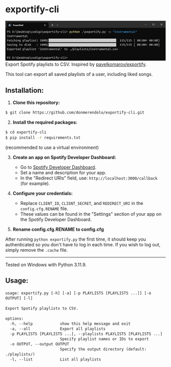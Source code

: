 # exportify-cli
![](exportify.png?raw=true "exportify-cli") \
Export Spotify playlists to CSV. Inspired by [pavelkomarov/exportify](https://github.com/pavelkomarov/exportify).

This tool can export all saved playlists of a user, including liked songs.

## Installation:
1. **Clone this repository:**
```bash
$ git clone https://github.com/donmerendolo/exportify-cli.git
```

2. **Install the required packages:**
```bash
$ cd exportify-cli
$ pip install -r requirements.txt
```
(recommended to use a virtual environment)
  
3. **Create an app on Spotify Developer Dashboard:**
   - Go to [Spotify Developer Dashboard](https://developer.spotify.com/dashboard).
   - Set a name and description for your app.
   - In the "Redirect URIs" field, use: `http://localhost:3000/callback` (for example).

4. **Configure your credentials:**
   - Replace `CLIENT_ID`, `CLIENT_SECRET`, and `REDIRECT_URI` in the `config.cfg.RENAME` file.
   - These values can be found in the "Settings" section of your app on the Spotify Developer Dashboard.

6. **Rename config.cfg.RENAME to config.cfg**

After running `python exportify.py` the first time, it should keep you authenticated so you don't have to log in each time. If you wish to log out, simply remove the `.cache` file.

---

Tested on Windows with Python 3.11.9.

## Usage:
```
usage: exportify.py [-h] [-a] [-p PLAYLISTS [PLAYLISTS ...]] [-o OUTPUT] [-l]

Export Spotify playlists to CSV.

options:
  -h, --help            show this help message and exit
  -a, --all             Export all playlists
  -p PLAYLISTS [PLAYLISTS ...], --playlists PLAYLISTS [PLAYLISTS ...]
                        Specify playlist names or IDs to export
  -o OUTPUT, --output OUTPUT
                        Specify the output directory (default: ./playlists/)
  -l, --list            List all playlists
```
